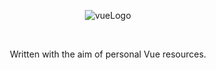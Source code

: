 <center>
  
![vueLogo](https://github.com/user-attachments/assets/cadd1e06-08d5-4a30-92ec-349cc4b5d91b)

<p align="center">
&nbsp;</br>

Written with the aim of personal Vue resources. 
</p>

</center>
